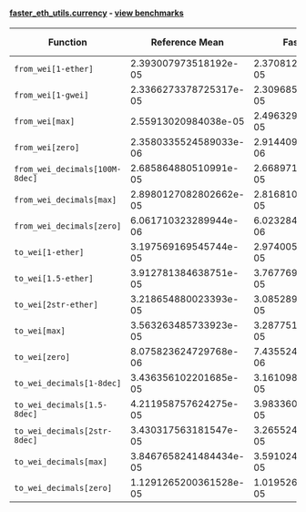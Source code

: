 #### [faster_eth_utils.currency](https://github.com/BobTheBuidler/faster-eth-utils/blob/master/faster_eth_utils/currency.py) - [view benchmarks](https://github.com/BobTheBuidler/faster-eth-utils/blob/master/benchmarks/test_currency_benchmarks.py)

| Function | Reference Mean | Faster Mean | % Change | Speedup (%) | x Faster | Faster |
|----------|---------------|-------------|----------|-------------|----------|--------|
| `from_wei[1-ether]` | 2.393007973518192e-05 | 2.3708127584778944e-05 | 0.93% | 0.94% | 1.01x | ✅ |
| `from_wei[1-gwei]` | 2.3366273378725317e-05 | 2.3096851017070148e-05 | 1.15% | 1.17% | 1.01x | ✅ |
| `from_wei[max]` | 2.55913020984038e-05 | 2.496329792918652e-05 | 2.45% | 2.52% | 1.03x | ✅ |
| `from_wei[zero]` | 2.3580335524589033e-06 | 2.9144090689722975e-06 | -23.59% | -19.09% | 0.81x | ❌ |
| `from_wei_decimals[100M-8dec]` | 2.685864880510991e-05 | 2.6689713130020986e-05 | 0.63% | 0.63% | 1.01x | ✅ |
| `from_wei_decimals[max]` | 2.8980127082802662e-05 | 2.816810202642802e-05 | 2.80% | 2.88% | 1.03x | ✅ |
| `from_wei_decimals[zero]` | 6.061710323289944e-06 | 6.023284885811406e-06 | 0.63% | 0.64% | 1.01x | ✅ |
| `to_wei[1-ether]` | 3.197569169545744e-05 | 2.9740052513169997e-05 | 6.99% | 7.52% | 1.08x | ✅ |
| `to_wei[1.5-ether]` | 3.912781384638751e-05 | 3.7677694144896726e-05 | 3.71% | 3.85% | 1.04x | ✅ |
| `to_wei[2str-ether]` | 3.218654880023393e-05 | 3.0852899382049265e-05 | 4.14% | 4.32% | 1.04x | ✅ |
| `to_wei[max]` | 3.563263485733923e-05 | 3.287751325541583e-05 | 7.73% | 8.38% | 1.08x | ✅ |
| `to_wei[zero]` | 8.075823624729768e-06 | 7.4355242175752365e-06 | 7.93% | 8.61% | 1.09x | ✅ |
| `to_wei_decimals[1-8dec]` | 3.436356102201685e-05 | 3.161098461029953e-05 | 8.01% | 8.71% | 1.09x | ✅ |
| `to_wei_decimals[1.5-8dec]` | 4.211958757624275e-05 | 3.983360764410302e-05 | 5.43% | 5.74% | 1.06x | ✅ |
| `to_wei_decimals[2str-8dec]` | 3.430317563181547e-05 | 3.265524633089957e-05 | 4.80% | 5.05% | 1.05x | ✅ |
| `to_wei_decimals[max]` | 3.8467658241484434e-05 | 3.591024580137101e-05 | 6.65% | 7.12% | 1.07x | ✅ |
| `to_wei_decimals[zero]` | 1.1291265200361528e-05 | 1.019526772012158e-05 | 9.71% | 10.75% | 1.11x | ✅ |
